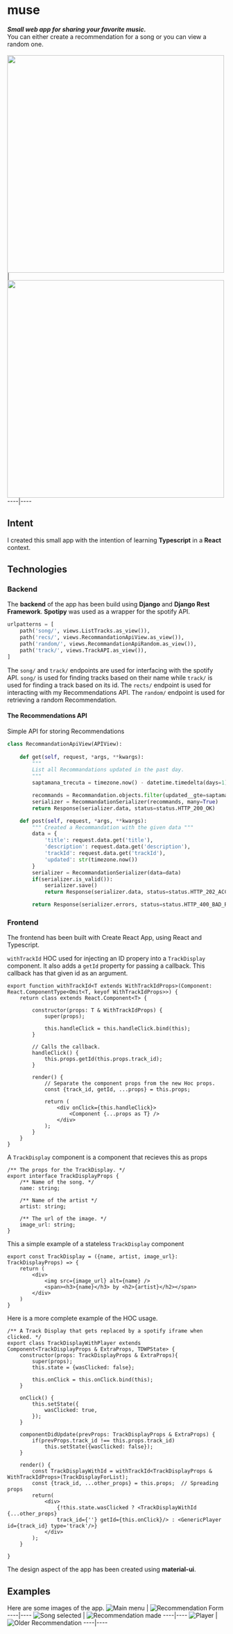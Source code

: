 # muse
***Small web app for sharing your favorite music.*** <br>
You can either create a recommendation for a song or you can view a random one. <br> <br>
<img src='https://cdn.discordapp.com/attachments/349217421082755075/842843914527965218/unknown.png' width=500> | <img src='https://cdn.discordapp.com/attachments/349217421082755075/842844227431956490/unknown.png' width=500>
----|----

## Intent
I created this small app with the intention of learning **Typescript** in a **React** context.

## Technologies

### Backend

The **backend** of the app has been build using **Django** and **Django Rest Framework**. **Spotipy** was used as a wrapper for the spotify API.
```python 
urlpatterns = [
    path('song/', views.ListTracks.as_view()),
    path('recs/', views.RecommandationApiView.as_view()),
    path('random/', views.RecommandationApiRandom.as_view()),
    path('track/', views.TrackAPI.as_view()), 
]
```
The `song/` and `track/` endpoints are used for interfacing with the spotify API. `song/` is used for finding tracks based on their name while `track/` is used for finding a track based on its id. 
The `rects/` endpoint is used for interacting with my Recommendations API. 
The `random/` endpoint is used for retrieving a random Recommendation.

#### The Recommendations API

Simple API for storing Recommendations

```python
class RecommandationApiView(APIView):
    
    def get(self, request, *args, **kwargs):
        """
        List all Recommandations updated in the past day.
        """
        saptamana_trecuta = timezone.now() - datetime.timedelta(days=1)

        recommands = Recommandation.objects.filter(updated__gte=saptamana_trecuta)
        serializer = RecommandationSerializer(recommands, many=True)
        return Response(serializer.data, status=status.HTTP_200_OK)

    def post(self, request, *args, **kwargs):
        """ Created a Recommandation with the given data """
        data = {
            'title': request.data.get('title'),
            'description': request.data.get('description'),
            'trackId': request.data.get('trackId'),
            'updated': str(timezone.now())
        }
        serializer = RecommandationSerializer(data=data)
        if(serializer.is_valid()):
            serializer.save()
            return Response(serializer.data, status=status.HTTP_202_ACCEPTED)

        return Response(serializer.errors, status=status.HTTP_400_BAD_REQUEST)
```


### Frontend

The frontend has been built with Create React App, using React and Typescript.

`withTrackId` HOC used for injecting an ID propery into a `TrackDisplay` component. It also adds a `getId` property for passing a callback. 
This callback has that given id as an argument.

```TS
export function withTrackId<T extends WithTrackIdProps>(Component: React.ComponentType<Omit<T, keyof WithTrackIdProps>>) {
    return class extends React.Component<T> {

        constructor(props: T & WithTrackIdProps) {
            super(props);

            this.handleClick = this.handleClick.bind(this);
        }

        // Calls the callback.
        handleClick() {
            this.props.getId(this.props.track_id);
        }

        render() {
            // Separate the component props from the new Hoc props.
            const {track_id, getId, ...props} = this.props;

            return ( 
                <div onClick={this.handleClick}>
                    <Component {...props as T} />
                </div>
            );
        }
    }
}
```

A `TrackDisplay` component is a component that recieves this as props

```TS
/** The props for the TrackDisplay. */
export interface TrackDisplayProps {
    /** Name of the song. */
    name: string;

    /** Name of the artist */
    artist: string;

    /** The url of the image. */
    image_url: string;
}
```

This a simple example of a stateless `TrackDisplay` component

```TS
export const TrackDisplay = ({name, artist, image_url}: TrackDisplayProps) => {
    return (
        <div>
            <img src={image_url} alt={name} />
            <span><h3>{name}</h3> by <h2>{artist}</h2></span>
        </div>
    )
}
```

Here is a more complete example of the HOC usage.



```TS
/** A Track Display that gets replaced by a spotify iframe when clicked. */
export class TrackDisplayWithPlayer extends Component<TrackDisplayProps & ExtraProps, TDWPState> {
    constructor(props: TrackDisplayProps & ExtraProps){
        super(props);
        this.state = {wasClicked: false};

        this.onClick = this.onClick.bind(this);
    }

    onClick() {
        this.setState({
            wasClicked: true,
        });
    }

    componentDidUpdate(prevProps: TrackDisplayProps & ExtraProps) {
        if(prevProps.track_id !== this.props.track_id)
            this.setState({wasClicked: false});
    }

    render() {
        const TrackDisplayWithId = withTrackId<TrackDisplayProps & WithTrackIdProps>(TrackDisplayForList);
        const {track_id, ...other_props} = this.props;  // Spreading props
        return(
            <div>
                {!this.state.wasClicked ? <TrackDisplayWithId {...other_props} 
                track_id={''} getId={this.onClick}/> : <GenericPlayer id={track_id} type='track'/>}
            </div>
        );
    }

}
```


The design aspect of the app has been created using **material-ui**.

## Examples

Here are some images of the app.
![Main menu](https://cdn.discordapp.com/attachments/349217421082755075/842843698882543677/unknown.png)  | ![Recommendation Form](https://cdn.discordapp.com/attachments/349217421082755075/842843755375493140/unknown.png)
----|----
![Song selected](https://cdn.discordapp.com/attachments/349217421082755075/842844046123597864/unknown.png) | ![Recommendation made](https://cdn.discordapp.com/attachments/349217421082755075/842844090190397511/unknown.png) 
----|----
![Player](https://cdn.discordapp.com/attachments/349217421082755075/842844313364332554/unknown.png) | ![Older Recommendation](https://cdn.discordapp.com/attachments/349217421082755075/842844389079646258/unknown.png)
----|----

